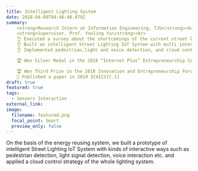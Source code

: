 ```yaml
---
title: Intelligent Lighting System
date: 2018-04-08T04:46:40.879Z
summary: 
    <strong>Research Intern at Information Engineering, TJU</strong><br>
    <strong>Supervisor. Prof. Youling Yu</strong><br>
    👌 Executed a survey about the shortcomings of the current street light system<br>
    👌 Built an intelligent Street Lighting IoT System with multi interactive ways<br>
    👌 Implemented pedestrian,light and voice detection, and cloud control<br>

    🏆 Won Silver Medal in the 2018 “Internet Plus” Entrepreneurship Competition, TJU <br>

    🏆 Won Third Prize in the 2018 Innovation and Entrepreneurship Forum, TJU<br>
    📒 Published a paper in 2019 ICAICS[C.1]
draft: true
featured: true
tags:
  - Sensors Interaction
external_link:
image:
  filename: featured.png
  focal_point: Smart
  preview_only: false
---
```

On the basis of the energy reusing system, we built a prototype of intelligent Street Lighting IoT System with kinds of interactive ways such as pedestrian detection, light signal detection, voice interaction etc. and applied a cloud control strategy of the whole lighting system.